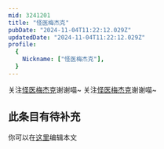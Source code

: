 ```yaml
---
mid: 3241201
title: "怪医梅杰克"
pubDate: "2024-11-04T11:22:12.029Z"
updatedDate: "2024-11-04T11:22:12.029Z"
profile:
  {
    Nickname: ["怪医梅杰克"],
  }
---
```


关注[怪医梅杰克](https://space.bilibili.com/3241201)谢谢喵~ 关注[怪医梅杰克](https://space.bilibili.com/3241201)谢谢喵~

## 此条目有待补充
你可以在[这里](https://github.com/Yuhanawa/VTuber.ICU-Content/edit/master/v/怪医梅杰克/index.md)编辑本文
